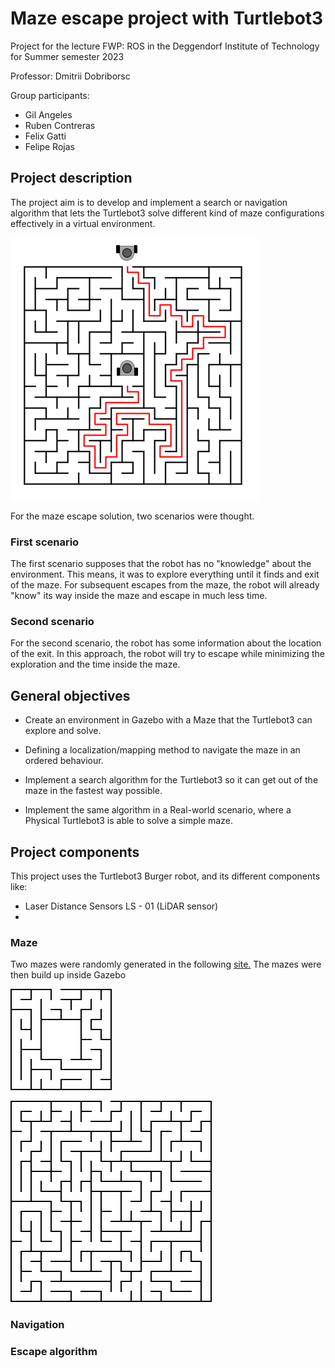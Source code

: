 # Maze escape project with Turtlebot3

Project for the lecture FWP: ROS in the Deggendorf Institute of Technology for Summer semester 2023

Professor: Dmitrii Dobriborsc

Group participants:
- Gil Angeles
- Ruben Contreras
- Felix Gatti
- Felipe Rojas

## Project description

The project aim is to develop and implement a search or navigation algorithm that lets the Turtlebot3 solve different kind of maze configurations effectively in a virtual environment.

![image](./06_images/maze_concept.png)

For the maze escape solution, two scenarios were thought.

### First scenario

The first scenario supposes that the robot has no "knowledge" about the environment. This means, it was to explore everything until it finds and exit of the maze.
For subsequent escapes from the maze, the robot will already "know" its way inside the maze and escape in much less time.

### Second scenario

For the second scenario, the robot has some information about the location of the exit. In this approach, the robot will try to escape while minimizing the exploration and the time inside the maze.


## General objectives

- Create an environment in Gazebo with a Maze that the Turtlebot3 can explore and solve.

- Defining a localization/mapping method to navigate the maze in an ordered behaviour.

- Implement a search algorithm for the Turtlebot3 so it can get out of the maze in the fastest way possible.

- Implement the same algorithm in a Real-world scenario, where a Physical Turtlebot3 is able to solve a simple maze.

## Project components

This project uses the Turtlebot3 Burger robot, and its different components like:
- Laser Distance Sensors LS - 01 (LiDAR sensor)
- 

### Maze

Two mazes were randomly generated in the following [site.](https://www.mazegenerator.net)
The mazes were then build up inside Gazebo

<img
  src="./01_Maze-Worlds/Maze_2.png"
  alt="Alt text"
  title="Small maze"
  style="display: inline-block; margin: 0 auto; max-width: 300px">

![image](./01_Maze-Worlds/Maze_3.png "large maze")

### Navigation



### Escape algorithm

